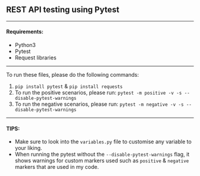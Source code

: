 ## REST API testing using Pytest

---

#### Requirements: 
* Python3
* Pytest
* Request libraries

---

To run these files, please do the following commands:

1. `pip install pytest` & `pip install requests`
2. To run the positive scenarios, please run: `pytest -m positive -v -s --disable-pytest-warnings`
3. To run the negative scenarios, please run: `pytest -m negative -v -s --disable-pytest-warnings`

---

#### TIPS:
* Make sure to look into the `variables.py` file to customise any variable to your liking.
* When running the pytest without the `--disable-pytest-warnings` flag, it shows warnings for custom markers used such as
  `positive` & `negative` markers that are used in my code.
